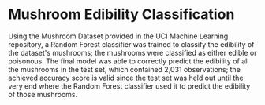 # Mushroom Edibility Classification

Using the Mushroom Dataset provided in the UCI Machine Learning repository, a Random Forest classifier was trained to classify
the edibility of the dataset's mushrooms; the mushrooms were classified as either edible or poisonous. The final model was 
able to correctly predict the edibility of all the mushrooms in the test set, which contained 2,031 observations; the achieved
accuracy score is valid since the test set was held out until the very end where the Random Forest classifier used it to
predict the edibility of those mushrooms. 
